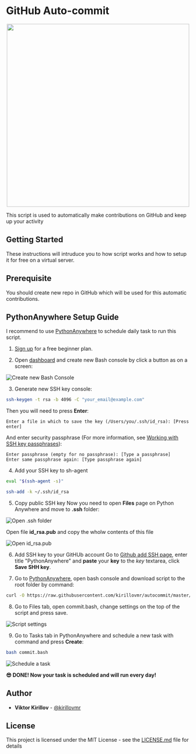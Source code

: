 # GitHub Auto-commit

<p align="center">
<img src="https://habrastorage.org/webt/wq/up/nk/wqupnk_7y-uwjmxmajy8tnp8xqa.png" 
width="500px" height="500px"/>
</p>

This script is used to automatically make contributions on GitHub and keep up your activity

## Getting Started

These instructions will intruduce you to how script works and how to setup it for free on a virtual server.

## Prerequisite

You should create new repo in GitHub which will be used for this automatic contributions.

## PythonAnywhere Setup Guide

I recommend to use [PythonAnywhere](https://www.pythonanywhere.com) to schedule daily task to run this script.

1. [Sign up](https://www.pythonanywhere.com/registration/register/beginner/) for a free beginner plan.

2. Open [dashboard](https://www.pythonanywhere.com/) and create new Bash console by click a button as on a screen:

![Create new Bash Console](https://habrastorage.org/webt/xy/bl/bj/xyblbj0ux6nddbdq3mezollfjze.png)

3. Generate new SSH key console:
```bash
ssh-keygen -t rsa -b 4096 -C "your_email@example.com"
```

Then you will need to press **Enter**:
```
Enter a file in which to save the key (/Users/you/.ssh/id_rsa): [Press enter]
```

And enter security passphrase (For more information, see [Working with SSH key passphrases](https://help.github.com/articles/working-with-ssh-key-passphrases)):
```
Enter passphrase (empty for no passphrase): [Type a passphrase]
Enter same passphrase again: [Type passphrase again]
```

4. Add your SSH key to sh-agent
```bash
eval "$(ssh-agent -s)"
```

```bash
ssh-add -k ~/.ssh/id_rsa
```

5. Copy public SSH key
Now you need to open **Files** page on Python Anywhere and move to **.ssh** folder:

![Open .ssh folder](https://habrastorage.org/webt/kw/y2/dl/kwy2dl71xx1k_qrwqnpvtnlx6ee.png)

Open file **id_rsa.pub** and copy the wholw contents of this file

![Open id_rsa.pub](https://habrastorage.org/webt/bl/pm/sw/blpmswq9e2iufeo0oxmgfixqrvu.png)

6. Add SSH key to your GitHUb account
Go to [Github add SSH page](https://github.com/settings/ssh/new), enter title "PythonAnywhere" and **paste** your **key** to the *key* textarea, click **Save SHH key**.

7. Go to [PythonAnywhere](https://www.pythonanywhere.com), open bash console and download script to the root folder by command:
```bash
curl -O https://raw.githubusercontent.com/kirillovmr/autocommit/master/commit.bash
```

8. Go to Files tab, open commit.bash, change settings on the top of the script and press save.

![Script settings](https://habrastorage.org/webt/f2/sq/tz/f2sqtzkfy53g7ypprv1jg2sqmea.png)

9. Go to Tasks tab in PythonAnywhere and schedule a new task with command and press **Create**:
``` bash
bash commit.bash
```

![Schedule a task](https://habrastorage.org/webt/sx/up/kl/sxupklp9wielayebyfojb0ndjrm.png)

**😎 DONE! Now your task is scheduled and will run every day!**

## Author

* **Viktor Kirillov** - [@kirillovmr](https://github.com/kirillovmr)

## License

This project is licensed under the MIT License - see the [LICENSE.md](LICENSE.md) file for details